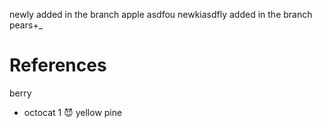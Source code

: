 newly added in the branch
apple asdfou
newkiasdfly added in the branch
pears+_
# References

berry 
* octocat 1 😈
yellow pine
